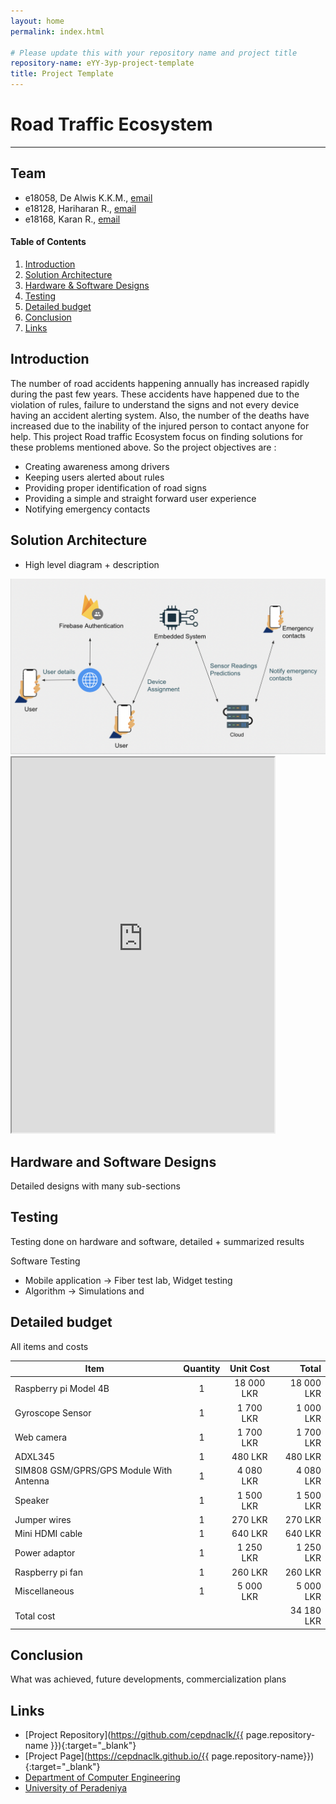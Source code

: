 ```yaml
---
layout: home
permalink: index.html

# Please update this with your repository name and project title
repository-name: eYY-3yp-project-template
title: Project Template
---
```


[comment]: # "This is the standard layout for the project, but you can clean this and use your own template"

# Road Traffic Ecosystem

---

## Team
-  e18058, De Alwis K.K.M., [email](mailto:e18058@eng.pdn.ac.lk)
-  e18128, Hariharan R., [email](mailto:e18128@eng.pdn.ac.lk)
-  e18168, Karan R., [email](mailto:e18168@eng.pdn.ac.lk)

<!-- Image (photo/drawing of the final hardware) should be here -->

<!-- This is a sample image, to show how to add images to your page. To learn more options, please refer [this](https://projects.ce.pdn.ac.lk/docs/faq/how-to-add-an-image/) -->


<!-- ![Sample Image](./images/sample.png) -->

#### Table of Contents
1. [Introduction](#introduction)
2. [Solution Architecture](#solution-architecture )
3. [Hardware & Software Designs](#hardware-and-software-designs)
4. [Testing](#testing)
5. [Detailed budget](#detailed-budget)
6. [Conclusion](#conclusion)
7. [Links](#links)

## Introduction

The number of road accidents happening annually has increased rapidly during the past few years. These accidents have happened due to the violation of rules, failure to understand the signs and not every device having an accident alerting system. Also, the number of the deaths have increased due to the inability of the injured person to contact anyone for help.
This project Road traffic Ecosystem focus on finding solutions for these problems mentioned above. So the project objectives are :

- Creating awareness among drivers
- Keeping users alerted about rules
- Providing proper identification of road signs
- Providing a simple and straight forward user experience
- Notifying emergency contacts

## Solution Architecture

- High level diagram + description
<img width="600" alt="image" src="./images/Screenshot 2022-11-02 at 11.22.55.png" >


<iframe width="420" height="600"
            src="https://www.youtube.com/embed/WTXA174URgc">
            </iframe>



## Hardware and Software Designs

Detailed designs with many sub-sections

## Testing

Testing done on hardware and software, detailed + summarized results

Software Testing  

- Mobile application -> Fiber test lab, Widget testing
- Algorithm -> Simulations and





## Detailed budget

All items and costs

| Item          | Quantity  | Unit Cost  | Total  |
| ------------- |:---------:|:----------:|-------:|
| Raspberry pi Model 4B   | 1         | 18 000 LKR     | 18 000 LKR |
| Gyroscope Sensor  | 1         | 1 700 LKR     | 1 000 LKR |
| Web camera  | 1         | 1 700 LKR     | 1 700 LKR |
| ADXL345 | 1         |   480 LKR     |   480 LKR |
| SIM808 GSM/GPRS/GPS Module With Antenna  | 1         | 4 080 LKR     | 4 080 LKR |
| Speaker  | 1         | 1 500 LKR     | 1 500 LKR |
| Jumper wires  | 1         |  270 LKR     |  270 LKR |
| Mini HDMI cable  | 1         |  640 LKR     |  640 LKR |
| Power adaptor  | 1         | 1 250 LKR     | 1 250 LKR |
| Raspberry pi fan  | 1         | 260 LKR     | 260 LKR |
| Miscellaneous  | 1         | 5 000 LKR     | 5 000 LKR |
| Total cost  |         |     | 34 180 LKR |

## Conclusion

What was achieved, future developments, commercialization plans

## Links

- [Project Repository](https://github.com/cepdnaclk/{{ page.repository-name }}){:target="_blank"}
- [Project Page](https://cepdnaclk.github.io/{{ page.repository-name}}){:target="_blank"}
- [Department of Computer Engineering](http://www.ce.pdn.ac.lk/)
- [University of Peradeniya](https://eng.pdn.ac.lk/)

[//]: # (Please refer this to learn more about Markdown syntax)
[//]: # (https://github.com/adam-p/markdown-here/wiki/Markdown-Cheatsheet)

